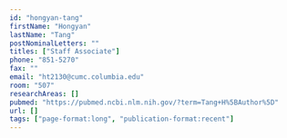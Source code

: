```yaml
---
id: "hongyan-tang"
firstName: "Hongyan"
lastName: "Tang"
postNominalLetters: ""
titles: ["Staff Associate"]
phone: "851-5270"
fax: ""
email: "ht2130@cumc.columbia.edu"
room: "507"
researchAreas: []
pubmed: "https://pubmed.ncbi.nlm.nih.gov/?term=Tang+H%5BAuthor%5D"
url: []
tags: ["page-format:long", "publication-format:recent"]
---
```

